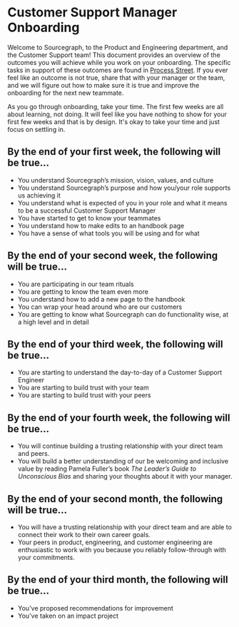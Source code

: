 # Customer Support Manager Onboarding

Welcome to Sourcegraph, to the Product and Engineering department, and the Customer Support team! This document provides an overview of the outcomes you will achieve while you work on your onboarding. The specific tasks in support of these outcomes are found in [Process Street](https://app.process.st/reports). If you ever feel like an outcome is not true, share that with your manager or the team, and we will figure out how to make sure it is true and improve the onboarding for the next new teammate. 

As you go through onboarding, take your time. The first few weeks are all about learning, not doing. It will feel like you have nothing to show for your first few weeks and that is by design. It's okay to take your time and just focus on settling in. 


## By the end of your first week, the following will be true...
* You understand Sourcegraph’s mission, vision, values, and culture
* You understand Sourcegraph’s purpose and how you/your role supports us achieving it
* You understand what is expected of you in your role and what it means to be a successful Customer Support Manager
* You have started to get to know your teammates
* You understand how to make edits to an handbook page
* You have a sense of what tools you will be using and for what


## By the end of your second week, the following will be true...
* You are participating in our team rituals
* You are getting to know the team even more
* You understand how to add a new page to the handbook
* You can wrap your head around who are our customers
* You are getting to know what Sourcegraph can do functionality wise, at a high level and in detail


## By the end of your third week, the following will be true...
* You are starting to understand the day-to-day of a Customer Support Engineer
* You are starting to build trust with your team
* You are starting to build trust with your peers


## By the end of your fourth week, the following will be true...
* You will continue building a trusting relationship with your direct team and peers.
* You will build a better understanding of our be welcoming and inclusive value by reading Pamela Fuller’s book *The Leader’s Guide to Unconscious Bias* and sharing your thoughts about it with your manager.


## By the end of your second month, the following will be true...
* You will have a trusting relationship with your direct team and are able to connect their work to their own career goals.
* Your peers in product, engineering, and customer engineering are enthusiastic to work with you because you reliably follow-through with your commitments.



## By the end of your third month, the following will be true…
* You've proposed recommendations for improvement
* You've taken on an impact project


